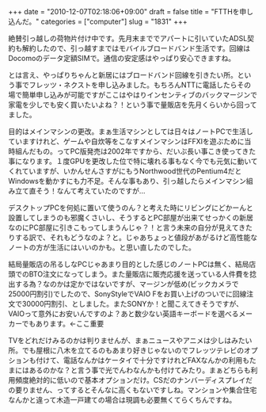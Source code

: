 +++
date = "2010-12-07T02:18:06+09:00"
draft = false
title = "FTTHを申し込んだ。"
categories = ["computer"]
slug = "1831"
+++

絶賛引っ越しの荷物片付け中です。先月末まででアパートに引いていたADSL契約も解約したので、引っ越すまではモバイルブロードバンド生活です。回線はDocomoのデータ定額SIMで。通信の安定感はやっぱり安心できますね。

とは言え、やっぱりちゃんと新居にはブロードバンド回線を引きたい所。という事でフレッツ・ネクストを申し込みました。もちろんNTTに電話したらその場で簡単申し込みが可能ですがここはやはりインセンティブのバックマージンで家電を少しでも安く買いたいよね？！という事で量販店を先月くらいから回ってました。

目的はメインマシンの更改。まぁ生活マシンとしては日々はノートPCで生活していますけれど、ゲームや自炊等をこなすメインマシンはFFXIを遊ぶために当時組んだもの。ってPC版発売は2002年ですから、だいぶ長い事こき使ってきた事になります。１度GPUを更改した位で特に壊れる事もなく今でも元気に動いてくれていますが、いかんせんさすがにもうNorthwood世代のPentium4だとWindowsを動かすにも力不足。そんな事もあり、引っ越したらメインマシン組み立て直そう！なんて考えていたのですが...

デスクトップPCを何処に置いて使うのん？と考えた時にリビングにどかーんと設置してしまうのも邪魔くさいし、そうするとPC部屋が出来てせっかくの新居なのにPC部屋に引きこもってしまうんじゃ？！と言う未来の自分が見えてきたりする訳で、それもどうなのよ？と。じゃあちょっと値段があがるけど高性能なノートの方が生活にはいいのかも。と思い直したのでした。

結局量販店の吊るしなPCじゃあまり目的とした感じのノートPCは無く、結局店頭でのBTO注文になってしまう。また量販店に販売応援を送っている人件費を捻出する為？なのかは定かではないですが、マージンが低め(ビックカメラで25000円割引)でしたので、SonyStyleでVAIO Fをお買い上げのついでに回線注文で30000円割引、としました。またSONYか！と聞こえてきそうですが、VAIOって意外にお安いんですのよ？あと数少ない英語キーボードを選べるメーカーでもあります。←ここ重要

TVをどれだけみるのかは判りませんが、まぁニュースやアニメは少しはみたい所。でも屋根に八木を立てるのもあまり好きじゃないのでフレッツテレビのオプションも付けて、電話なんかはケータイで十分ですけれどFAXなんかの利用もたまにはあるのかな？と言う事で光でんわなんかも付けてみたり。まぁどちらも利用頻度絶対的に低いので基本オプションだけ。CSだのナンバーディスプレイだの要りません、ってするとそんなに高くもないですしね。マンションや集合住宅なんかと違って木造一戸建ての場合は現調も必要無くてらくちんですね。
